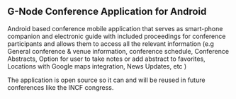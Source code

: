 <h2><b>G-Node Conference Application for Android</b></h2>
<p>Android based conference mobile application that serves as smart-phone companion and electronic guide with included proceedings for conference participants and allows them to access all the relevant information (e.g General conference & venue information, conference schedule, Conference Abstracts, Option for user to take notes or add abstract to favorites, Locations with Google maps integration, News Updates, etc ) </p>

<p>The application is open source so it can and will be reused in future conferences like the INCF congress.</p>

<p></P>
